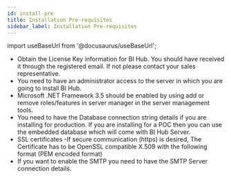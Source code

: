 ```yaml
---
id: install-pre
title: Installation Pre-requisites
sidebar_label: Installation Pre-requisites
---
```


import useBaseUrl from '@docusaurus/useBaseUrl';

* Obtain the License Key information for BI Hub. You should have received it through the registered email. If not please contact your sales representative.
* You need to have an administrator access to the server in which you are going to install BI Hub.
* Microsoft .NET Framework 3.5 should be enabled by using add or remove roles/features in server manager in the server management tools.
* You need to have the Database connection string details if you are installing for production. If you are installing for a POC then you can use the embedded database which will come with BI Hub Server.
* SSL certificates -If secure communication (https) is desired, The Certificate has to be OpenSSL compatible X.509 with the following format (PEM encoded format)
* If you want to enable the SMTP you need to have the SMTP Server connection details.